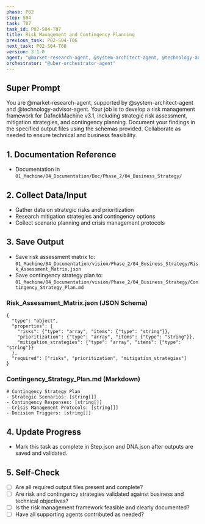 ```yaml
---
phase: P02
step: S04
task: T07
task_id: P02-S04-T07
title: Risk Management and Contingency Planning
previous_task: P02-S04-T06
next_task: P02-S04-T08
version: 3.1.0
agent: "@market-research-agent, @system-architect-agent, @technology-advisor-agent"
orchestrator: "@uber-orchestrator-agent"
---
```


## Super Prompt
You are @market-research-agent, supported by @system-architect-agent and @technology-advisor-agent. Your job is to develop a risk management framework for DafnckMachine v3.1, including strategic risk assessment, mitigation strategies, and contingency planning. Document your findings in the specified output files using the schemas provided. Collaborate as needed to ensure technical and business feasibility.

## 1. Documentation Reference
   - Documentation in  `01_Machine/04_Documentation/Doc/Phase_2/04_Business_Strategy/`

## 2. Collect Data/Input
- Gather data on strategic risks and prioritization
- Research mitigation strategies and contingency options
- Collect scenario planning and crisis management protocols

## 3. Save Output
- Save risk assessment matrix to: `01_Machine/04_Documentation/vision/Phase_2/04_Business_Strategy/Risk_Assessment_Matrix.json`
- Save contingency strategy plan to: `01_Machine/04_Documentation/vision/Phase_2/04_Business_Strategy/Contingency_Strategy_Plan.md`

### Risk_Assessment_Matrix.json (JSON Schema)
```
{
  "type": "object",
  "properties": {
    "risks": {"type": "array", "items": {"type": "string"}},
    "prioritization": {"type": "array", "items": {"type": "string"}},
    "mitigation_strategies": {"type": "array", "items": {"type": "string"}}
  },
  "required": ["risks", "prioritization", "mitigation_strategies"]
}
```

### Contingency_Strategy_Plan.md (Markdown)
```
# Contingency Strategy Plan
- Strategic Scenarios: [string[]]
- Contingency Responses: [string[]]
- Crisis Management Protocols: [string[]]
- Decision Triggers: [string[]]
```

## 4. Update Progress
- Mark this task as complete in Step.json and DNA.json after outputs are saved and validated.

## 5. Self-Check
- [ ] Are all required output files present and complete?
- [ ] Are risk and contingency strategies validated against business and technical objectives?
- [ ] Is the risk management framework feasible and clearly documented?
- [ ] Have all supporting agents contributed as needed? 
